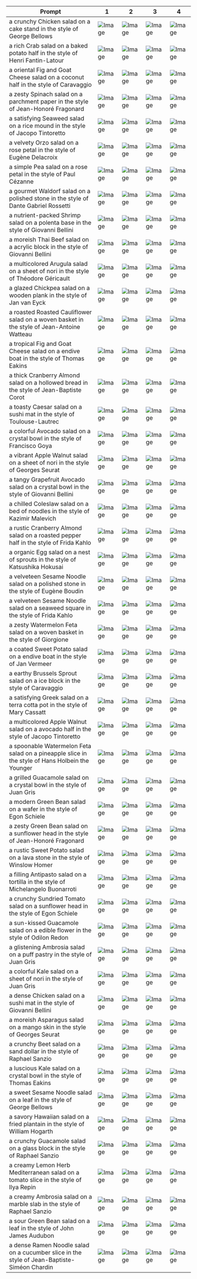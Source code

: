 | Prompt | 1 | 2 | 3 | 4 |
|-|-|-|-|-|
| a crunchy Chicken salad on a cake stand in the style of George Bellows | ![Image](https://salad-benchmark-public-assets.s3.us-east-2.amazonaws.com/sdxl/9b59710d-b413-4911-aed5-03d1206e00b4-0.jpg) | ![Image](https://salad-benchmark-public-assets.s3.us-east-2.amazonaws.com/sdxl/9b59710d-b413-4911-aed5-03d1206e00b4-1.jpg) | ![Image](https://salad-benchmark-public-assets.s3.us-east-2.amazonaws.com/sdxl/9b59710d-b413-4911-aed5-03d1206e00b4-2.jpg) | ![Image](https://salad-benchmark-public-assets.s3.us-east-2.amazonaws.com/sdxl/9b59710d-b413-4911-aed5-03d1206e00b4-3.jpg) |
| a rich Crab salad on a baked potato half in the style of Henri Fantin-Latour | ![Image](https://salad-benchmark-public-assets.s3.us-east-2.amazonaws.com/sdxl/2486cae6-d6a9-45c8-8b38-21a46a6fc8b1-0.jpg) | ![Image](https://salad-benchmark-public-assets.s3.us-east-2.amazonaws.com/sdxl/2486cae6-d6a9-45c8-8b38-21a46a6fc8b1-1.jpg) | ![Image](https://salad-benchmark-public-assets.s3.us-east-2.amazonaws.com/sdxl/2486cae6-d6a9-45c8-8b38-21a46a6fc8b1-2.jpg) | ![Image](https://salad-benchmark-public-assets.s3.us-east-2.amazonaws.com/sdxl/2486cae6-d6a9-45c8-8b38-21a46a6fc8b1-3.jpg) |
| a oriental Fig and Goat Cheese salad on a coconut half in the style of Caravaggio | ![Image](https://salad-benchmark-public-assets.s3.us-east-2.amazonaws.com/sdxl/d9c6594e-7e57-4f7c-8b59-b727d802a4b0-0.jpg) | ![Image](https://salad-benchmark-public-assets.s3.us-east-2.amazonaws.com/sdxl/d9c6594e-7e57-4f7c-8b59-b727d802a4b0-1.jpg) | ![Image](https://salad-benchmark-public-assets.s3.us-east-2.amazonaws.com/sdxl/d9c6594e-7e57-4f7c-8b59-b727d802a4b0-2.jpg) | ![Image](https://salad-benchmark-public-assets.s3.us-east-2.amazonaws.com/sdxl/d9c6594e-7e57-4f7c-8b59-b727d802a4b0-3.jpg) |
| a zesty Spinach salad on a parchment paper in the style of Jean-Honoré Fragonard | ![Image](https://salad-benchmark-public-assets.s3.us-east-2.amazonaws.com/sdxl/8ac65db0-671f-40af-b722-1308318a956e-0.jpg) | ![Image](https://salad-benchmark-public-assets.s3.us-east-2.amazonaws.com/sdxl/8ac65db0-671f-40af-b722-1308318a956e-1.jpg) | ![Image](https://salad-benchmark-public-assets.s3.us-east-2.amazonaws.com/sdxl/8ac65db0-671f-40af-b722-1308318a956e-2.jpg) | ![Image](https://salad-benchmark-public-assets.s3.us-east-2.amazonaws.com/sdxl/8ac65db0-671f-40af-b722-1308318a956e-3.jpg) |
| a satisfying Seaweed salad on a rice mound in the style of Jacopo Tintoretto | ![Image](https://salad-benchmark-public-assets.s3.us-east-2.amazonaws.com/sdxl/f2dd9cdc-aee6-47d8-9a94-fdea57357836-0.jpg) | ![Image](https://salad-benchmark-public-assets.s3.us-east-2.amazonaws.com/sdxl/f2dd9cdc-aee6-47d8-9a94-fdea57357836-1.jpg) | ![Image](https://salad-benchmark-public-assets.s3.us-east-2.amazonaws.com/sdxl/f2dd9cdc-aee6-47d8-9a94-fdea57357836-2.jpg) | ![Image](https://salad-benchmark-public-assets.s3.us-east-2.amazonaws.com/sdxl/f2dd9cdc-aee6-47d8-9a94-fdea57357836-3.jpg) |
| a velvety Orzo salad on a rose petal in the style of Eugène Delacroix | ![Image](https://salad-benchmark-public-assets.s3.us-east-2.amazonaws.com/sdxl/7c920ef2-327f-4c3e-b054-a6a8f430845a-0.jpg) | ![Image](https://salad-benchmark-public-assets.s3.us-east-2.amazonaws.com/sdxl/7c920ef2-327f-4c3e-b054-a6a8f430845a-1.jpg) | ![Image](https://salad-benchmark-public-assets.s3.us-east-2.amazonaws.com/sdxl/7c920ef2-327f-4c3e-b054-a6a8f430845a-2.jpg) | ![Image](https://salad-benchmark-public-assets.s3.us-east-2.amazonaws.com/sdxl/7c920ef2-327f-4c3e-b054-a6a8f430845a-3.jpg) |
| a simple Pea salad on a rose petal in the style of Paul Cézanne | ![Image](https://salad-benchmark-public-assets.s3.us-east-2.amazonaws.com/sdxl/bef55d92-ae01-4bc1-a6c4-324a3c9a927e-0.jpg) | ![Image](https://salad-benchmark-public-assets.s3.us-east-2.amazonaws.com/sdxl/bef55d92-ae01-4bc1-a6c4-324a3c9a927e-1.jpg) | ![Image](https://salad-benchmark-public-assets.s3.us-east-2.amazonaws.com/sdxl/bef55d92-ae01-4bc1-a6c4-324a3c9a927e-2.jpg) | ![Image](https://salad-benchmark-public-assets.s3.us-east-2.amazonaws.com/sdxl/bef55d92-ae01-4bc1-a6c4-324a3c9a927e-3.jpg) |
| a gourmet Waldorf salad on a polished stone in the style of Dante Gabriel Rossetti | ![Image](https://salad-benchmark-public-assets.s3.us-east-2.amazonaws.com/sdxl/81f66cc4-435c-46e8-9ab2-d9532df07148-0.jpg) | ![Image](https://salad-benchmark-public-assets.s3.us-east-2.amazonaws.com/sdxl/81f66cc4-435c-46e8-9ab2-d9532df07148-1.jpg) | ![Image](https://salad-benchmark-public-assets.s3.us-east-2.amazonaws.com/sdxl/81f66cc4-435c-46e8-9ab2-d9532df07148-2.jpg) | ![Image](https://salad-benchmark-public-assets.s3.us-east-2.amazonaws.com/sdxl/81f66cc4-435c-46e8-9ab2-d9532df07148-3.jpg) |
| a nutrient-packed Shrimp salad on a polenta base in the style of Giovanni Bellini | ![Image](https://salad-benchmark-public-assets.s3.us-east-2.amazonaws.com/sdxl/da3a193e-c514-451f-9c2d-46c453262e62-0.jpg) | ![Image](https://salad-benchmark-public-assets.s3.us-east-2.amazonaws.com/sdxl/da3a193e-c514-451f-9c2d-46c453262e62-1.jpg) | ![Image](https://salad-benchmark-public-assets.s3.us-east-2.amazonaws.com/sdxl/da3a193e-c514-451f-9c2d-46c453262e62-2.jpg) | ![Image](https://salad-benchmark-public-assets.s3.us-east-2.amazonaws.com/sdxl/da3a193e-c514-451f-9c2d-46c453262e62-3.jpg) |
| a moreish Thai Beef salad on a acrylic block in the style of Giovanni Bellini | ![Image](https://salad-benchmark-public-assets.s3.us-east-2.amazonaws.com/sdxl/3c7f6e41-43be-4729-bcf6-542186211cd1-0.jpg) | ![Image](https://salad-benchmark-public-assets.s3.us-east-2.amazonaws.com/sdxl/3c7f6e41-43be-4729-bcf6-542186211cd1-1.jpg) | ![Image](https://salad-benchmark-public-assets.s3.us-east-2.amazonaws.com/sdxl/3c7f6e41-43be-4729-bcf6-542186211cd1-2.jpg) | ![Image](https://salad-benchmark-public-assets.s3.us-east-2.amazonaws.com/sdxl/3c7f6e41-43be-4729-bcf6-542186211cd1-3.jpg) |
| a multicolored Arugula salad on a sheet of nori in the style of Théodore Géricault | ![Image](https://salad-benchmark-public-assets.s3.us-east-2.amazonaws.com/sdxl/2902f9f6-146a-4e01-b828-d5dccb601f60-0.jpg) | ![Image](https://salad-benchmark-public-assets.s3.us-east-2.amazonaws.com/sdxl/2902f9f6-146a-4e01-b828-d5dccb601f60-1.jpg) | ![Image](https://salad-benchmark-public-assets.s3.us-east-2.amazonaws.com/sdxl/2902f9f6-146a-4e01-b828-d5dccb601f60-2.jpg) | ![Image](https://salad-benchmark-public-assets.s3.us-east-2.amazonaws.com/sdxl/2902f9f6-146a-4e01-b828-d5dccb601f60-3.jpg) |
| a glazed Chickpea salad on a wooden plank in the style of Jan van Eyck | ![Image](https://salad-benchmark-public-assets.s3.us-east-2.amazonaws.com/sdxl/b9e906ce-f82c-40bb-add2-d88f33bd3728-0.jpg) | ![Image](https://salad-benchmark-public-assets.s3.us-east-2.amazonaws.com/sdxl/b9e906ce-f82c-40bb-add2-d88f33bd3728-1.jpg) | ![Image](https://salad-benchmark-public-assets.s3.us-east-2.amazonaws.com/sdxl/b9e906ce-f82c-40bb-add2-d88f33bd3728-2.jpg) | ![Image](https://salad-benchmark-public-assets.s3.us-east-2.amazonaws.com/sdxl/b9e906ce-f82c-40bb-add2-d88f33bd3728-3.jpg) |
| a roasted Roasted Cauliflower salad on a woven basket in the style of Jean-Antoine Watteau | ![Image](https://salad-benchmark-public-assets.s3.us-east-2.amazonaws.com/sdxl/843d67a7-1a4c-4920-89e3-e2099857c90f-0.jpg) | ![Image](https://salad-benchmark-public-assets.s3.us-east-2.amazonaws.com/sdxl/843d67a7-1a4c-4920-89e3-e2099857c90f-1.jpg) | ![Image](https://salad-benchmark-public-assets.s3.us-east-2.amazonaws.com/sdxl/843d67a7-1a4c-4920-89e3-e2099857c90f-2.jpg) | ![Image](https://salad-benchmark-public-assets.s3.us-east-2.amazonaws.com/sdxl/843d67a7-1a4c-4920-89e3-e2099857c90f-3.jpg) |
| a tropical Fig and Goat Cheese salad on a endive boat in the style of Thomas Eakins | ![Image](https://salad-benchmark-public-assets.s3.us-east-2.amazonaws.com/sdxl/0584c298-8ea2-481d-890e-80f9a2822851-0.jpg) | ![Image](https://salad-benchmark-public-assets.s3.us-east-2.amazonaws.com/sdxl/0584c298-8ea2-481d-890e-80f9a2822851-1.jpg) | ![Image](https://salad-benchmark-public-assets.s3.us-east-2.amazonaws.com/sdxl/0584c298-8ea2-481d-890e-80f9a2822851-2.jpg) | ![Image](https://salad-benchmark-public-assets.s3.us-east-2.amazonaws.com/sdxl/0584c298-8ea2-481d-890e-80f9a2822851-3.jpg) |
| a thick Cranberry Almond salad on a hollowed bread in the style of Jean-Baptiste Corot | ![Image](https://salad-benchmark-public-assets.s3.us-east-2.amazonaws.com/sdxl/5c6a1c07-7296-43a2-985e-ab8e97e7b79e-0.jpg) | ![Image](https://salad-benchmark-public-assets.s3.us-east-2.amazonaws.com/sdxl/5c6a1c07-7296-43a2-985e-ab8e97e7b79e-1.jpg) | ![Image](https://salad-benchmark-public-assets.s3.us-east-2.amazonaws.com/sdxl/5c6a1c07-7296-43a2-985e-ab8e97e7b79e-2.jpg) | ![Image](https://salad-benchmark-public-assets.s3.us-east-2.amazonaws.com/sdxl/5c6a1c07-7296-43a2-985e-ab8e97e7b79e-3.jpg) |
| a toasty Caesar salad on a sushi mat in the style of Toulouse-Lautrec | ![Image](https://salad-benchmark-public-assets.s3.us-east-2.amazonaws.com/sdxl/1b5cc9e7-6c31-463d-8f98-e377a5a552ac-0.jpg) | ![Image](https://salad-benchmark-public-assets.s3.us-east-2.amazonaws.com/sdxl/1b5cc9e7-6c31-463d-8f98-e377a5a552ac-1.jpg) | ![Image](https://salad-benchmark-public-assets.s3.us-east-2.amazonaws.com/sdxl/1b5cc9e7-6c31-463d-8f98-e377a5a552ac-2.jpg) | ![Image](https://salad-benchmark-public-assets.s3.us-east-2.amazonaws.com/sdxl/1b5cc9e7-6c31-463d-8f98-e377a5a552ac-3.jpg) |
| a colorful Avocado salad on a crystal bowl in the style of Francisco Goya | ![Image](https://salad-benchmark-public-assets.s3.us-east-2.amazonaws.com/sdxl/9b0b59b6-13fc-478f-8799-04ffbed8e8e0-0.jpg) | ![Image](https://salad-benchmark-public-assets.s3.us-east-2.amazonaws.com/sdxl/9b0b59b6-13fc-478f-8799-04ffbed8e8e0-1.jpg) | ![Image](https://salad-benchmark-public-assets.s3.us-east-2.amazonaws.com/sdxl/9b0b59b6-13fc-478f-8799-04ffbed8e8e0-2.jpg) | ![Image](https://salad-benchmark-public-assets.s3.us-east-2.amazonaws.com/sdxl/9b0b59b6-13fc-478f-8799-04ffbed8e8e0-3.jpg) |
| a vibrant Apple Walnut salad on a sheet of nori in the style of Georges Seurat | ![Image](https://salad-benchmark-public-assets.s3.us-east-2.amazonaws.com/sdxl/865b75a6-d547-4f94-b6b1-edace44ec8e4-0.jpg) | ![Image](https://salad-benchmark-public-assets.s3.us-east-2.amazonaws.com/sdxl/865b75a6-d547-4f94-b6b1-edace44ec8e4-1.jpg) | ![Image](https://salad-benchmark-public-assets.s3.us-east-2.amazonaws.com/sdxl/865b75a6-d547-4f94-b6b1-edace44ec8e4-2.jpg) | ![Image](https://salad-benchmark-public-assets.s3.us-east-2.amazonaws.com/sdxl/865b75a6-d547-4f94-b6b1-edace44ec8e4-3.jpg) |
| a tangy Grapefruit Avocado salad on a crystal bowl in the style of Giovanni Bellini | ![Image](https://salad-benchmark-public-assets.s3.us-east-2.amazonaws.com/sdxl/e2612957-9c92-45b1-9153-a6dba7d11f0f-0.jpg) | ![Image](https://salad-benchmark-public-assets.s3.us-east-2.amazonaws.com/sdxl/e2612957-9c92-45b1-9153-a6dba7d11f0f-1.jpg) | ![Image](https://salad-benchmark-public-assets.s3.us-east-2.amazonaws.com/sdxl/e2612957-9c92-45b1-9153-a6dba7d11f0f-2.jpg) | ![Image](https://salad-benchmark-public-assets.s3.us-east-2.amazonaws.com/sdxl/e2612957-9c92-45b1-9153-a6dba7d11f0f-3.jpg) |
| a chilled Coleslaw salad on a bed of noodles in the style of Kazimir Malevich | ![Image](https://salad-benchmark-public-assets.s3.us-east-2.amazonaws.com/sdxl/7e745f25-1cbe-4ba3-8724-b85a9ab67187-0.jpg) | ![Image](https://salad-benchmark-public-assets.s3.us-east-2.amazonaws.com/sdxl/7e745f25-1cbe-4ba3-8724-b85a9ab67187-1.jpg) | ![Image](https://salad-benchmark-public-assets.s3.us-east-2.amazonaws.com/sdxl/7e745f25-1cbe-4ba3-8724-b85a9ab67187-2.jpg) | ![Image](https://salad-benchmark-public-assets.s3.us-east-2.amazonaws.com/sdxl/7e745f25-1cbe-4ba3-8724-b85a9ab67187-3.jpg) |
| a rustic Cranberry Almond salad on a roasted pepper half in the style of Frida Kahlo | ![Image](https://salad-benchmark-public-assets.s3.us-east-2.amazonaws.com/sdxl/4154284d-f002-4839-b111-4eecc053709a-0.jpg) | ![Image](https://salad-benchmark-public-assets.s3.us-east-2.amazonaws.com/sdxl/4154284d-f002-4839-b111-4eecc053709a-1.jpg) | ![Image](https://salad-benchmark-public-assets.s3.us-east-2.amazonaws.com/sdxl/4154284d-f002-4839-b111-4eecc053709a-2.jpg) | ![Image](https://salad-benchmark-public-assets.s3.us-east-2.amazonaws.com/sdxl/4154284d-f002-4839-b111-4eecc053709a-3.jpg) |
| a organic Egg salad on a nest of sprouts in the style of Katsushika Hokusai | ![Image](https://salad-benchmark-public-assets.s3.us-east-2.amazonaws.com/sdxl/f3a155da-46b2-4a11-b030-de78cbdf38ec-0.jpg) | ![Image](https://salad-benchmark-public-assets.s3.us-east-2.amazonaws.com/sdxl/f3a155da-46b2-4a11-b030-de78cbdf38ec-1.jpg) | ![Image](https://salad-benchmark-public-assets.s3.us-east-2.amazonaws.com/sdxl/f3a155da-46b2-4a11-b030-de78cbdf38ec-2.jpg) | ![Image](https://salad-benchmark-public-assets.s3.us-east-2.amazonaws.com/sdxl/f3a155da-46b2-4a11-b030-de78cbdf38ec-3.jpg) |
| a velveteen Sesame Noodle salad on a polished stone in the style of Eugène Boudin | ![Image](https://salad-benchmark-public-assets.s3.us-east-2.amazonaws.com/sdxl/09840158-5de4-4fd6-8c7a-f3a0c998af79-0.jpg) | ![Image](https://salad-benchmark-public-assets.s3.us-east-2.amazonaws.com/sdxl/09840158-5de4-4fd6-8c7a-f3a0c998af79-1.jpg) | ![Image](https://salad-benchmark-public-assets.s3.us-east-2.amazonaws.com/sdxl/09840158-5de4-4fd6-8c7a-f3a0c998af79-2.jpg) | ![Image](https://salad-benchmark-public-assets.s3.us-east-2.amazonaws.com/sdxl/09840158-5de4-4fd6-8c7a-f3a0c998af79-3.jpg) |
| a velveteen Sesame Noodle salad on a seaweed square in the style of Frida Kahlo | ![Image](https://salad-benchmark-public-assets.s3.us-east-2.amazonaws.com/sdxl/c9900e6a-6c35-4b20-993a-6d14e635e14f-0.jpg) | ![Image](https://salad-benchmark-public-assets.s3.us-east-2.amazonaws.com/sdxl/c9900e6a-6c35-4b20-993a-6d14e635e14f-1.jpg) | ![Image](https://salad-benchmark-public-assets.s3.us-east-2.amazonaws.com/sdxl/c9900e6a-6c35-4b20-993a-6d14e635e14f-2.jpg) | ![Image](https://salad-benchmark-public-assets.s3.us-east-2.amazonaws.com/sdxl/c9900e6a-6c35-4b20-993a-6d14e635e14f-3.jpg) |
| a zesty Watermelon Feta salad on a woven basket in the style of Giorgione | ![Image](https://salad-benchmark-public-assets.s3.us-east-2.amazonaws.com/sdxl/0c93f5de-7b2e-4e86-81df-e53753859a08-0.jpg) | ![Image](https://salad-benchmark-public-assets.s3.us-east-2.amazonaws.com/sdxl/0c93f5de-7b2e-4e86-81df-e53753859a08-1.jpg) | ![Image](https://salad-benchmark-public-assets.s3.us-east-2.amazonaws.com/sdxl/0c93f5de-7b2e-4e86-81df-e53753859a08-2.jpg) | ![Image](https://salad-benchmark-public-assets.s3.us-east-2.amazonaws.com/sdxl/0c93f5de-7b2e-4e86-81df-e53753859a08-3.jpg) |
| a coated Sweet Potato salad on a endive boat in the style of Jan Vermeer | ![Image](https://salad-benchmark-public-assets.s3.us-east-2.amazonaws.com/sdxl/456036cf-c963-4db3-a3cd-9328d6b590d0-0.jpg) | ![Image](https://salad-benchmark-public-assets.s3.us-east-2.amazonaws.com/sdxl/456036cf-c963-4db3-a3cd-9328d6b590d0-1.jpg) | ![Image](https://salad-benchmark-public-assets.s3.us-east-2.amazonaws.com/sdxl/456036cf-c963-4db3-a3cd-9328d6b590d0-2.jpg) | ![Image](https://salad-benchmark-public-assets.s3.us-east-2.amazonaws.com/sdxl/456036cf-c963-4db3-a3cd-9328d6b590d0-3.jpg) |
| a earthy Brussels Sprout salad on a ice block in the style of Caravaggio | ![Image](https://salad-benchmark-public-assets.s3.us-east-2.amazonaws.com/sdxl/1d91cefc-cf3f-46af-a57d-99ea394bc447-0.jpg) | ![Image](https://salad-benchmark-public-assets.s3.us-east-2.amazonaws.com/sdxl/1d91cefc-cf3f-46af-a57d-99ea394bc447-1.jpg) | ![Image](https://salad-benchmark-public-assets.s3.us-east-2.amazonaws.com/sdxl/1d91cefc-cf3f-46af-a57d-99ea394bc447-2.jpg) | ![Image](https://salad-benchmark-public-assets.s3.us-east-2.amazonaws.com/sdxl/1d91cefc-cf3f-46af-a57d-99ea394bc447-3.jpg) |
| a satisfying Greek salad on a terra cotta pot in the style of Mary Cassatt | ![Image](https://salad-benchmark-public-assets.s3.us-east-2.amazonaws.com/sdxl/3fe9b17d-53d5-466e-89a2-e1312cbe75b5-0.jpg) | ![Image](https://salad-benchmark-public-assets.s3.us-east-2.amazonaws.com/sdxl/3fe9b17d-53d5-466e-89a2-e1312cbe75b5-1.jpg) | ![Image](https://salad-benchmark-public-assets.s3.us-east-2.amazonaws.com/sdxl/3fe9b17d-53d5-466e-89a2-e1312cbe75b5-2.jpg) | ![Image](https://salad-benchmark-public-assets.s3.us-east-2.amazonaws.com/sdxl/3fe9b17d-53d5-466e-89a2-e1312cbe75b5-3.jpg) |
| a multicolored Apple Walnut salad on a avocado half in the style of Jacopo Tintoretto | ![Image](https://salad-benchmark-public-assets.s3.us-east-2.amazonaws.com/sdxl/6069592c-e62a-4e60-9879-403ad3b3ea88-0.jpg) | ![Image](https://salad-benchmark-public-assets.s3.us-east-2.amazonaws.com/sdxl/6069592c-e62a-4e60-9879-403ad3b3ea88-1.jpg) | ![Image](https://salad-benchmark-public-assets.s3.us-east-2.amazonaws.com/sdxl/6069592c-e62a-4e60-9879-403ad3b3ea88-2.jpg) | ![Image](https://salad-benchmark-public-assets.s3.us-east-2.amazonaws.com/sdxl/6069592c-e62a-4e60-9879-403ad3b3ea88-3.jpg) |
| a spoonable Watermelon Feta salad on a pineapple slice in the style of Hans Holbein the Younger | ![Image](https://salad-benchmark-public-assets.s3.us-east-2.amazonaws.com/sdxl/f160bca6-d0f2-4cce-b62b-6afa82c28de8-0.jpg) | ![Image](https://salad-benchmark-public-assets.s3.us-east-2.amazonaws.com/sdxl/f160bca6-d0f2-4cce-b62b-6afa82c28de8-1.jpg) | ![Image](https://salad-benchmark-public-assets.s3.us-east-2.amazonaws.com/sdxl/f160bca6-d0f2-4cce-b62b-6afa82c28de8-2.jpg) | ![Image](https://salad-benchmark-public-assets.s3.us-east-2.amazonaws.com/sdxl/f160bca6-d0f2-4cce-b62b-6afa82c28de8-3.jpg) |
| a grilled Guacamole salad on a crystal bowl in the style of Juan Gris | ![Image](https://salad-benchmark-public-assets.s3.us-east-2.amazonaws.com/sdxl/4e798279-ae29-46c1-a55b-1f45ef03d8ff-0.jpg) | ![Image](https://salad-benchmark-public-assets.s3.us-east-2.amazonaws.com/sdxl/4e798279-ae29-46c1-a55b-1f45ef03d8ff-1.jpg) | ![Image](https://salad-benchmark-public-assets.s3.us-east-2.amazonaws.com/sdxl/4e798279-ae29-46c1-a55b-1f45ef03d8ff-2.jpg) | ![Image](https://salad-benchmark-public-assets.s3.us-east-2.amazonaws.com/sdxl/4e798279-ae29-46c1-a55b-1f45ef03d8ff-3.jpg) |
| a modern Green Bean salad on a wafer in the style of Egon Schiele | ![Image](https://salad-benchmark-public-assets.s3.us-east-2.amazonaws.com/sdxl/71fc4946-1e81-4c63-8200-8b45f7afb6fe-0.jpg) | ![Image](https://salad-benchmark-public-assets.s3.us-east-2.amazonaws.com/sdxl/71fc4946-1e81-4c63-8200-8b45f7afb6fe-1.jpg) | ![Image](https://salad-benchmark-public-assets.s3.us-east-2.amazonaws.com/sdxl/71fc4946-1e81-4c63-8200-8b45f7afb6fe-2.jpg) | ![Image](https://salad-benchmark-public-assets.s3.us-east-2.amazonaws.com/sdxl/71fc4946-1e81-4c63-8200-8b45f7afb6fe-3.jpg) |
| a zesty Green Bean salad on a sunflower head in the style of Jean-Honoré Fragonard | ![Image](https://salad-benchmark-public-assets.s3.us-east-2.amazonaws.com/sdxl/d0a89c2d-f48b-4ee2-a10b-905564e9e67e-0.jpg) | ![Image](https://salad-benchmark-public-assets.s3.us-east-2.amazonaws.com/sdxl/d0a89c2d-f48b-4ee2-a10b-905564e9e67e-1.jpg) | ![Image](https://salad-benchmark-public-assets.s3.us-east-2.amazonaws.com/sdxl/d0a89c2d-f48b-4ee2-a10b-905564e9e67e-2.jpg) | ![Image](https://salad-benchmark-public-assets.s3.us-east-2.amazonaws.com/sdxl/d0a89c2d-f48b-4ee2-a10b-905564e9e67e-3.jpg) |
| a rustic Sweet Potato salad on a lava stone in the style of Winslow Homer | ![Image](https://salad-benchmark-public-assets.s3.us-east-2.amazonaws.com/sdxl/2d3e7c67-37fd-42a7-9cb9-2f3939fe1f8d-0.jpg) | ![Image](https://salad-benchmark-public-assets.s3.us-east-2.amazonaws.com/sdxl/2d3e7c67-37fd-42a7-9cb9-2f3939fe1f8d-1.jpg) | ![Image](https://salad-benchmark-public-assets.s3.us-east-2.amazonaws.com/sdxl/2d3e7c67-37fd-42a7-9cb9-2f3939fe1f8d-2.jpg) | ![Image](https://salad-benchmark-public-assets.s3.us-east-2.amazonaws.com/sdxl/2d3e7c67-37fd-42a7-9cb9-2f3939fe1f8d-3.jpg) |
| a filling Antipasto salad on a tortilla in the style of Michelangelo Buonarroti | ![Image](https://salad-benchmark-public-assets.s3.us-east-2.amazonaws.com/sdxl/2363f294-8017-42cc-9233-433fac773bdf-0.jpg) | ![Image](https://salad-benchmark-public-assets.s3.us-east-2.amazonaws.com/sdxl/2363f294-8017-42cc-9233-433fac773bdf-1.jpg) | ![Image](https://salad-benchmark-public-assets.s3.us-east-2.amazonaws.com/sdxl/2363f294-8017-42cc-9233-433fac773bdf-2.jpg) | ![Image](https://salad-benchmark-public-assets.s3.us-east-2.amazonaws.com/sdxl/2363f294-8017-42cc-9233-433fac773bdf-3.jpg) |
| a crunchy Sundried Tomato salad on a sunflower head in the style of Egon Schiele | ![Image](https://salad-benchmark-public-assets.s3.us-east-2.amazonaws.com/sdxl/c4e37a71-86dc-41dc-b101-f5062be62300-0.jpg) | ![Image](https://salad-benchmark-public-assets.s3.us-east-2.amazonaws.com/sdxl/c4e37a71-86dc-41dc-b101-f5062be62300-1.jpg) | ![Image](https://salad-benchmark-public-assets.s3.us-east-2.amazonaws.com/sdxl/c4e37a71-86dc-41dc-b101-f5062be62300-2.jpg) | ![Image](https://salad-benchmark-public-assets.s3.us-east-2.amazonaws.com/sdxl/c4e37a71-86dc-41dc-b101-f5062be62300-3.jpg) |
| a sun-kissed Guacamole salad on a edible flower in the style of Odilon Redon | ![Image](https://salad-benchmark-public-assets.s3.us-east-2.amazonaws.com/sdxl/c48e9b54-5db6-4ae7-99bb-fcb0541ef33f-0.jpg) | ![Image](https://salad-benchmark-public-assets.s3.us-east-2.amazonaws.com/sdxl/c48e9b54-5db6-4ae7-99bb-fcb0541ef33f-1.jpg) | ![Image](https://salad-benchmark-public-assets.s3.us-east-2.amazonaws.com/sdxl/c48e9b54-5db6-4ae7-99bb-fcb0541ef33f-2.jpg) | ![Image](https://salad-benchmark-public-assets.s3.us-east-2.amazonaws.com/sdxl/c48e9b54-5db6-4ae7-99bb-fcb0541ef33f-3.jpg) |
| a glistening Ambrosia salad on a puff pastry in the style of Juan Gris | ![Image](https://salad-benchmark-public-assets.s3.us-east-2.amazonaws.com/sdxl/8016b049-657f-44b3-a3ad-3608427d55f6-0.jpg) | ![Image](https://salad-benchmark-public-assets.s3.us-east-2.amazonaws.com/sdxl/8016b049-657f-44b3-a3ad-3608427d55f6-1.jpg) | ![Image](https://salad-benchmark-public-assets.s3.us-east-2.amazonaws.com/sdxl/8016b049-657f-44b3-a3ad-3608427d55f6-2.jpg) | ![Image](https://salad-benchmark-public-assets.s3.us-east-2.amazonaws.com/sdxl/8016b049-657f-44b3-a3ad-3608427d55f6-3.jpg) |
| a colorful Kale salad on a sheet of nori in the style of Juan Gris | ![Image](https://salad-benchmark-public-assets.s3.us-east-2.amazonaws.com/sdxl/0fcd325f-ec3e-4cac-bc9b-f54f56066bae-0.jpg) | ![Image](https://salad-benchmark-public-assets.s3.us-east-2.amazonaws.com/sdxl/0fcd325f-ec3e-4cac-bc9b-f54f56066bae-1.jpg) | ![Image](https://salad-benchmark-public-assets.s3.us-east-2.amazonaws.com/sdxl/0fcd325f-ec3e-4cac-bc9b-f54f56066bae-2.jpg) | ![Image](https://salad-benchmark-public-assets.s3.us-east-2.amazonaws.com/sdxl/0fcd325f-ec3e-4cac-bc9b-f54f56066bae-3.jpg) |
| a dense Chicken salad on a sushi mat in the style of Giovanni Bellini | ![Image](https://salad-benchmark-public-assets.s3.us-east-2.amazonaws.com/sdxl/de8546c1-3734-4a3c-9353-c017b994fcf5-0.jpg) | ![Image](https://salad-benchmark-public-assets.s3.us-east-2.amazonaws.com/sdxl/de8546c1-3734-4a3c-9353-c017b994fcf5-1.jpg) | ![Image](https://salad-benchmark-public-assets.s3.us-east-2.amazonaws.com/sdxl/de8546c1-3734-4a3c-9353-c017b994fcf5-2.jpg) | ![Image](https://salad-benchmark-public-assets.s3.us-east-2.amazonaws.com/sdxl/de8546c1-3734-4a3c-9353-c017b994fcf5-3.jpg) |
| a moreish Asparagus salad on a mango skin in the style of Georges Seurat | ![Image](https://salad-benchmark-public-assets.s3.us-east-2.amazonaws.com/sdxl/775565e4-9c15-476c-af36-04ddb529ba29-0.jpg) | ![Image](https://salad-benchmark-public-assets.s3.us-east-2.amazonaws.com/sdxl/775565e4-9c15-476c-af36-04ddb529ba29-1.jpg) | ![Image](https://salad-benchmark-public-assets.s3.us-east-2.amazonaws.com/sdxl/775565e4-9c15-476c-af36-04ddb529ba29-2.jpg) | ![Image](https://salad-benchmark-public-assets.s3.us-east-2.amazonaws.com/sdxl/775565e4-9c15-476c-af36-04ddb529ba29-3.jpg) |
| a crunchy Beet salad on a sand dollar in the style of Raphael Sanzio | ![Image](https://salad-benchmark-public-assets.s3.us-east-2.amazonaws.com/sdxl/82b47341-c481-4a7a-acb3-2635877706ab-0.jpg) | ![Image](https://salad-benchmark-public-assets.s3.us-east-2.amazonaws.com/sdxl/82b47341-c481-4a7a-acb3-2635877706ab-1.jpg) | ![Image](https://salad-benchmark-public-assets.s3.us-east-2.amazonaws.com/sdxl/82b47341-c481-4a7a-acb3-2635877706ab-2.jpg) | ![Image](https://salad-benchmark-public-assets.s3.us-east-2.amazonaws.com/sdxl/82b47341-c481-4a7a-acb3-2635877706ab-3.jpg) |
| a luscious Kale salad on a crystal bowl in the style of Thomas Eakins | ![Image](https://salad-benchmark-public-assets.s3.us-east-2.amazonaws.com/sdxl/b7c86dcc-1152-43aa-a38d-60be50e2799c-0.jpg) | ![Image](https://salad-benchmark-public-assets.s3.us-east-2.amazonaws.com/sdxl/b7c86dcc-1152-43aa-a38d-60be50e2799c-1.jpg) | ![Image](https://salad-benchmark-public-assets.s3.us-east-2.amazonaws.com/sdxl/b7c86dcc-1152-43aa-a38d-60be50e2799c-2.jpg) | ![Image](https://salad-benchmark-public-assets.s3.us-east-2.amazonaws.com/sdxl/b7c86dcc-1152-43aa-a38d-60be50e2799c-3.jpg) |
| a sweet Sesame Noodle salad on a leaf in the style of George Bellows | ![Image](https://salad-benchmark-public-assets.s3.us-east-2.amazonaws.com/sdxl/f9a5c441-9211-45e2-b0dd-2b9bcfa22afd-0.jpg) | ![Image](https://salad-benchmark-public-assets.s3.us-east-2.amazonaws.com/sdxl/f9a5c441-9211-45e2-b0dd-2b9bcfa22afd-1.jpg) | ![Image](https://salad-benchmark-public-assets.s3.us-east-2.amazonaws.com/sdxl/f9a5c441-9211-45e2-b0dd-2b9bcfa22afd-2.jpg) | ![Image](https://salad-benchmark-public-assets.s3.us-east-2.amazonaws.com/sdxl/f9a5c441-9211-45e2-b0dd-2b9bcfa22afd-3.jpg) |
| a savory Hawaiian salad on a fried plantain in the style of William Hogarth | ![Image](https://salad-benchmark-public-assets.s3.us-east-2.amazonaws.com/sdxl/dc3239ce-cf6d-4b4b-8bbe-5d9ddc7881e5-0.jpg) | ![Image](https://salad-benchmark-public-assets.s3.us-east-2.amazonaws.com/sdxl/dc3239ce-cf6d-4b4b-8bbe-5d9ddc7881e5-1.jpg) | ![Image](https://salad-benchmark-public-assets.s3.us-east-2.amazonaws.com/sdxl/dc3239ce-cf6d-4b4b-8bbe-5d9ddc7881e5-2.jpg) | ![Image](https://salad-benchmark-public-assets.s3.us-east-2.amazonaws.com/sdxl/dc3239ce-cf6d-4b4b-8bbe-5d9ddc7881e5-3.jpg) |
| a crunchy Guacamole salad on a glass block in the style of Raphael Sanzio | ![Image](https://salad-benchmark-public-assets.s3.us-east-2.amazonaws.com/sdxl/d29f7bed-faea-4cb2-8c5f-13c2eb6437ed-0.jpg) | ![Image](https://salad-benchmark-public-assets.s3.us-east-2.amazonaws.com/sdxl/d29f7bed-faea-4cb2-8c5f-13c2eb6437ed-1.jpg) | ![Image](https://salad-benchmark-public-assets.s3.us-east-2.amazonaws.com/sdxl/d29f7bed-faea-4cb2-8c5f-13c2eb6437ed-2.jpg) | ![Image](https://salad-benchmark-public-assets.s3.us-east-2.amazonaws.com/sdxl/d29f7bed-faea-4cb2-8c5f-13c2eb6437ed-3.jpg) |
| a creamy Lemon Herb Mediterranean salad on a tomato slice in the style of Ilya Repin | ![Image](https://salad-benchmark-public-assets.s3.us-east-2.amazonaws.com/sdxl/33e68308-53c5-4026-8269-7a2a84a89d14-0.jpg) | ![Image](https://salad-benchmark-public-assets.s3.us-east-2.amazonaws.com/sdxl/33e68308-53c5-4026-8269-7a2a84a89d14-1.jpg) | ![Image](https://salad-benchmark-public-assets.s3.us-east-2.amazonaws.com/sdxl/33e68308-53c5-4026-8269-7a2a84a89d14-2.jpg) | ![Image](https://salad-benchmark-public-assets.s3.us-east-2.amazonaws.com/sdxl/33e68308-53c5-4026-8269-7a2a84a89d14-3.jpg) |
| a creamy Ambrosia salad on a marble slab in the style of Raphael Sanzio | ![Image](https://salad-benchmark-public-assets.s3.us-east-2.amazonaws.com/sdxl/6e94c6e2-ce79-4fec-8166-5da9c23d703f-0.jpg) | ![Image](https://salad-benchmark-public-assets.s3.us-east-2.amazonaws.com/sdxl/6e94c6e2-ce79-4fec-8166-5da9c23d703f-1.jpg) | ![Image](https://salad-benchmark-public-assets.s3.us-east-2.amazonaws.com/sdxl/6e94c6e2-ce79-4fec-8166-5da9c23d703f-2.jpg) | ![Image](https://salad-benchmark-public-assets.s3.us-east-2.amazonaws.com/sdxl/6e94c6e2-ce79-4fec-8166-5da9c23d703f-3.jpg) |
| a sour Green Bean salad on a leaf in the style of John James Audubon | ![Image](https://salad-benchmark-public-assets.s3.us-east-2.amazonaws.com/sdxl/d8e5aa08-2570-4916-900e-8bc8db74688f-0.jpg) | ![Image](https://salad-benchmark-public-assets.s3.us-east-2.amazonaws.com/sdxl/d8e5aa08-2570-4916-900e-8bc8db74688f-1.jpg) | ![Image](https://salad-benchmark-public-assets.s3.us-east-2.amazonaws.com/sdxl/d8e5aa08-2570-4916-900e-8bc8db74688f-2.jpg) | ![Image](https://salad-benchmark-public-assets.s3.us-east-2.amazonaws.com/sdxl/d8e5aa08-2570-4916-900e-8bc8db74688f-3.jpg) |
| a dense Ramen Noodle salad on a cucumber slice in the style of Jean-Baptiste-Siméon Chardin | ![Image](https://salad-benchmark-public-assets.s3.us-east-2.amazonaws.com/sdxl/d0365e79-a3f5-4785-99d7-330dd3dbf6ea-0.jpg) | ![Image](https://salad-benchmark-public-assets.s3.us-east-2.amazonaws.com/sdxl/d0365e79-a3f5-4785-99d7-330dd3dbf6ea-1.jpg) | ![Image](https://salad-benchmark-public-assets.s3.us-east-2.amazonaws.com/sdxl/d0365e79-a3f5-4785-99d7-330dd3dbf6ea-2.jpg) | ![Image](https://salad-benchmark-public-assets.s3.us-east-2.amazonaws.com/sdxl/d0365e79-a3f5-4785-99d7-330dd3dbf6ea-3.jpg) |
